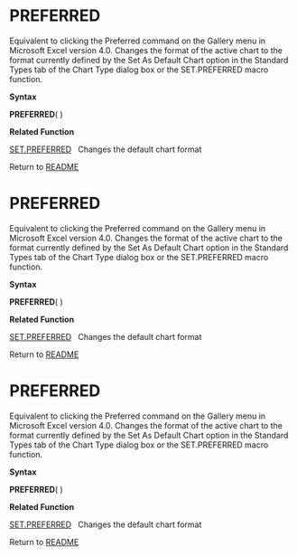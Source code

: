 # PREFERRED

Equivalent to clicking the Preferred command on the Gallery menu in
Microsoft Excel version 4.0. Changes the format of the active chart to
the format currently defined by the Set As Default Chart option in the
Standard Types tab of the Chart Type dialog box or the SET.PREFERRED
macro function.

**Syntax**

**PREFERRED**( )

**Related Function**

[SET.PREFERRED](SET.PREFERRED.md)&nbsp;&nbsp;&nbsp;Changes the default chart format



Return to [README](README.md#P)

# PREFERRED

Equivalent to clicking the Preferred command on the Gallery menu in
Microsoft Excel version 4.0. Changes the format of the active chart to
the format currently defined by the Set As Default Chart option in the
Standard Types tab of the Chart Type dialog box or the SET.PREFERRED
macro function.

**Syntax**

**PREFERRED**( )

**Related Function**

[SET.PREFERRED](SET.PREFERRED.md)&nbsp;&nbsp;&nbsp;Changes the default chart format



Return to [README](README.md#P)

# PREFERRED

Equivalent to clicking the Preferred command on the Gallery menu in
Microsoft Excel version 4.0. Changes the format of the active chart to
the format currently defined by the Set As Default Chart option in the
Standard Types tab of the Chart Type dialog box or the SET.PREFERRED
macro function.

**Syntax**

**PREFERRED**( )

**Related Function**

[SET.PREFERRED](SET.PREFERRED.md)&nbsp;&nbsp;&nbsp;Changes the default chart format



Return to [README](README.md#P)

